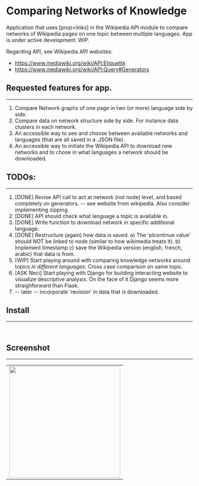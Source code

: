 # Comparing Networks of Knowledge
Application that uses [prop=links] in the Wikipedia API module to compare networks of Wikipedia pages on one topic between multiple languages.
App is under active development. WIP.

Regarding API, see Wikipedia API websites:
- https://www.mediawiki.org/wiki/API:Etiquette
- https://www.mediawiki.org/wiki/API:Query#Generators


## Requested features for app.
-------
1. Compare Network graphs of one page in two (or more) language side by side.
2. Compare data on network structure side by side. For instance data clusters in each network.
3. An accessible way to see and choose between available networks and languages (that are all saved in a .JSON file).  
4. An accessible way to initiate the Wikipedia API to download new networks and to chose in what languages a network should be downloaded.


## TODOs:
-------
1. [DONE] Revise API call to act at network (not node) level, and based completely on generators. -- see website from wikipedia. Also consider implementing zipping.
2. [DONE] API should check what language a topic is available in.
3. [DONE] Write function to download network in specific additional language.
4. [DONE] Restructure (again) how data is saved. a) The 'plcontinue value' should NOT be linked to node (similar to how wikimedia treats it). b) Implement timestamp c) save the Wikipedia version (english, french, arabic) that data is from.
5. [WIP] Start playing around with comparing knowledge networks around topics _in different languages_. Cross case comparison on same topic.
6. [ASK Neci] Start playing with Django for building interacting website to visualize descriptive analysis. On the face of it Django seems more straighforward than Flask.
7. -- later -- incorporate 'revision' in data that is downloaded.

## Install
-------

```


```

## Screenshot
----------

<table><tr><td>
<img src="screenshot.png" width="300" style="border 5px solid black">
</td></tr></table>
